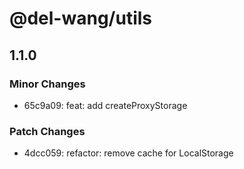 # @del-wang/utils

## 1.1.0

### Minor Changes

- 65c9a09: feat: add createProxyStorage

### Patch Changes

- 4dcc059: refactor: remove cache for LocalStorage
